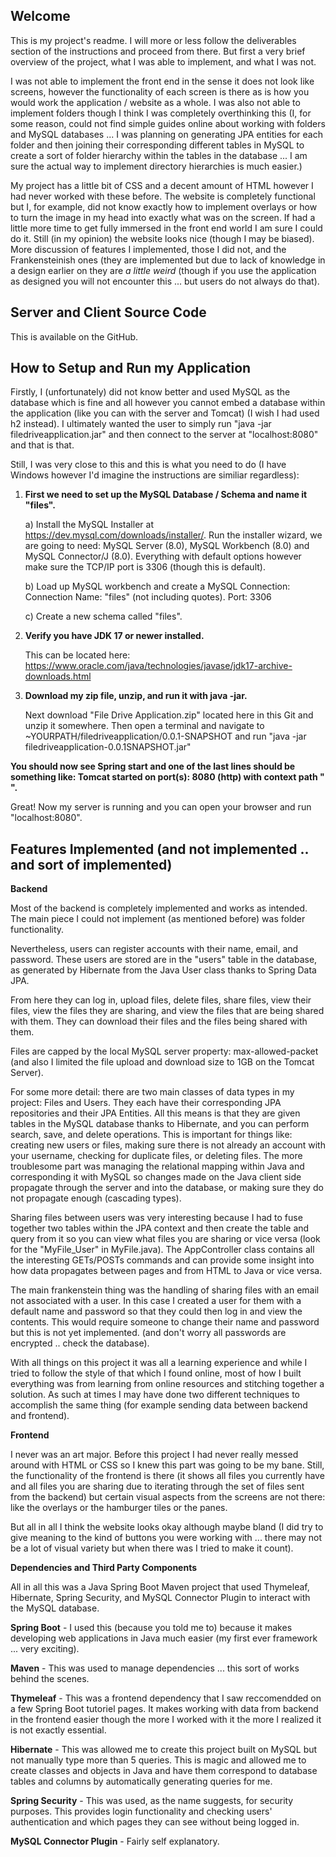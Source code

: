 ## Welcome
This is my project's readme. I will more or less follow the deliverables section of the instructions and proceed from there. But first a very brief overview of the project, what I was able to implement, and what I was not. 

I was not able to implement the front end in the sense it does not look like screens, however the functionality of each screen is there as is how you would work the application / website as a whole. I was also not able to implement folders though I think I was completely overthinking this (I, for some reason, could not find simple guides online about working with folders and MySQL databases ... I was planning on generating JPA entities for each folder and then joining their corresponding different tables in MySQL to create a sort of folder hierarchy within the tables in the database ... I am sure the actual way to implement directory hierarchies is much easier.) 

My project has a little bit of CSS and a decent amount of HTML however I had never worked with these before. The website is completely functional but I, for example, did not know exactly how to implement overlays or how to turn the image in my head into exactly what was on the screen. If had a little more time to get fully immersed in the front end world I am sure I could do it. Still (in my opinion) the website looks nice (though I may be biased). More discussion of features I implemented, those I did not, and the Frankensteinish ones (they are implemented but due to lack of knowledge in a design earlier on they are *a little weird* (though if you use the application as designed you will not encounter this ... but users do not always do that). 

## Server and Client Source Code
This is available on the GitHub. 

## How to Setup and Run my Application
Firstly, I (unfortunately) did not know better and used MySQL as the database which is fine and all however you cannot embed a database within the application (like you can with the server and Tomcat) (I wish I had used h2 instead). I ultimately wanted the user to simply run "java -jar filedriveapplication.jar" and then connect to the server at "localhost:8080" and that is that. 

Still, I was very close to this and this is what you need to do (I have Windows however I'd imagine the instructions are similiar regardless):
1. **First we need to set up the MySQL Database / Schema  and name it "files".** 

	a) Install the MySQL Installer at https://dev.mysql.com/downloads/installer/. Run the installer wizard, we are going to need: MySQL Server (8.0), MySQL Workbench (8.0) and MySQL Connector/J (8.0). Everything with default options however make sure the TCP/IP port is 3306 (though this is default). 
	
	b) Load up MySQL workbench and create a MySQL Connection: 
		Connection Name: "files" (not including quotes).
		Port: 3306
    
	c) Create a new schema called "files".
  
2. **Verify you have JDK 17 or newer installed.**

	This can be located here: https://www.oracle.com/java/technologies/javase/jdk17-archive-downloads.html
  
3. **Download my zip file, unzip, and run it with java -jar.**

	Next download "File Drive Application.zip" located here in this Git and unzip it somewhere. Then open a terminal and navigate to ~YOURPATH/filedriveapplication/0.0.1-SNAPSHOT and run "java -jar filedriveapplication-0.0.1SNAPSHOT.jar"

**You should now see Spring start and one of the last lines should be something like: 
Tomcat started on port(s): 8080 (http) with context path " ".**

Great! Now my server is running and you can open your browser and run "localhost:8080".

## Features Implemented (and not implemented .. and sort of implemented)

**Backend**

Most of the backend is completely implemented and works as intended. The main piece I could not implement (as mentioned before) was folder functionality. 

Nevertheless, users can register accounts with their name, email, and password. These users are stored are in the "users" table in the database, as generated by Hibernate from the Java User class thanks to Spring Data JPA. 

From here they can log in, upload files, delete files, share files, view their files, view the files they are sharing, and view the files that are being shared with them. They can download their files and the files being shared with them. 

Files are capped by the local MySQL server property: max-allowed-packet (and also I limited the file upload and download size to 1GB on the Tomcat Server). 

For some more detail: there are two main classes of data types in my project: Files and Users. They each have their corresponding JPA repositories and their JPA Entities. All this means is that they are given tables in the MySQL database thanks to Hibernate, and you can perform search, save, and delete operations. This is important for things like: creating new users or files, making sure there is not already an account with your username, checking for duplicate files, or deleting files. The more troublesome part was managing the relational mapping within Java and corresponding it with MySQL so changes made on the Java client side propagate through the server and into the database, or making sure they do not propagate enough (cascading types).

Sharing files between users was very interesting because I had to fuse together two tables within the JPA context and then create the table and query from it so you can view what files you are sharing or vice versa (look for the "MyFile_User" in MyFile.java). The AppController class contains all the interesting GETs/POSTs commands and can provide some insight into how data propagates between pages and from HTML to Java or vice versa. 

The main frankenstein thing was the handling of sharing files with an email not associated with a user. In this case I created a user for them with a default name and password so that they could then log in and view the contents. This would require someone to change their name and password but this is not yet implemented. (and don't worry all passwords are encrypted .. check the database).

With all things on this project it was all a learning experience and while I tried to follow the style of that which I found online, most of how I built everything was from learning from online resources and stitching together a solution. As such at times I may have done two different techniques to accomplish the same thing (for example sending data between backend and frontend). 

**Frontend**

I never was an art major. Before this project I had never really messed around with HTML or CSS so I knew this part was going to be my bane. Still, the functionality of the frontend is there (it shows all files you currently have and all files you are sharing due to iterating through the set of files sent from the backend) but certain visual aspects from the screens are not there: like the overlays or the hamburger tiles or the panes. 

But all in all I think the website looks okay although maybe bland (I did try to give meaning to the kind of buttons you were working with ... there may not be a lot of visual variety but when there was I tried to make it count). 

**Dependencies and Third Party Components**

All in all this was a Java Spring Boot Maven project that used Thymeleaf, Hibernate, Spring Security, and MySQL Connector Plugin to interact with the MySQL database.

**Spring Boot** - I used this (because you told me to) because it makes developing web applications in Java much easier (my first ever framework ... very exciting). 

**Maven** - This was used to manage dependencies ... this sort of works behind the scenes.

**Thymeleaf** - This was a frontend dependency that I saw reccomendded on a few Spring Boot tutoriel pages. It makes working with data from backend in the frontend easier though the more I worked with it the more I realized it is not exactly essential. 

**Hibernate** - This was allowed me to create this project built on MySQL but not manually type more than 5 queries. This is magic and allowed me to create classes and objects in Java and have them correspond to database tables and columns by automatically generating queries for me. 

**Spring Security** - This was used, as the name suggests, for security purposes. This provides login functionality and checking users' authentication and which pages they can see without being logged in. 

**MySQL Connector Plugin** - Fairly self explanatory.
